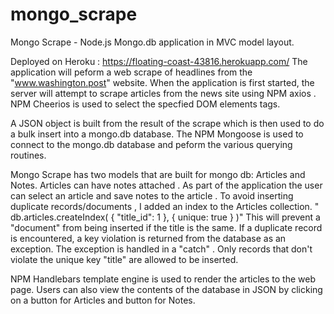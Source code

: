 # mongo_scrape
Mongo Scrape  - Node.js Mongo.db application in MVC model layout.
 
 Deployed on Heroku :  https://floating-coast-43816.herokuapp.com/
The application will peform a web scrape of headlines from the  "www.washington.post" website. When the application is first started, the server will attempt to scrape articles from the news site using  NPM axios .  NPM Cheerios is used to select the specfied DOM elements tags.

A JSON object is built from the result of the scrape which is then used to do a bulk insert into a mongo.db database. The NPM Mongoose is used to connect to the mongo.db database and peform the various  querying routines. 

Mongo Scrape has two models that are built for mongo db: Articles and Notes.  Articles can have notes attached .  As part of the application the  user can select an article and save notes to the article . To avoid inserting duplicate records/documents , I added an index to the Articles collection. " db.articles.createIndex( { "title_id": 1 }, { unique: true } )"  This will prevent a "document" from being inserted if the title is the same.  If a duplicate record is encountered, a key violation is returned from the database as an exception. The exception is handled in a "catch" .  Only records that don't violate the unique key "title" are allowed to be inserted. 

NPM Handlebars template engine is used to render the articles to the web page. 
Users can also view the contents of the database in JSON by clicking  on a button for Articles and button for Notes. 



